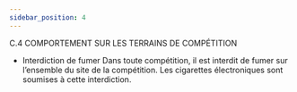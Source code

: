 ```yaml
---
sidebar_position: 4
---
```


C.4 COMPORTEMENT SUR LES TERRAINS DE COMPÉTITION

- Interdiction de fumer
  Dans toute compétition, il est interdit de fumer sur l’ensemble du site de la compétition. Les cigarettes
  électroniques sont soumises à cette interdiction.
